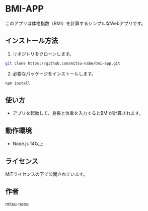 # BMI-APP

このアプリは体格指数（BMI）を計算するシンプルなWebアプリです。

## インストール方法
1. リポジトリをクローンします。  
```bash
git clone https://github.com/mitsu-nabe/bmi-app.git
```

2. 必要なパッケージをインストールします。  
```bash
npm install
```
## 使い方
- アプリを起動して、身長と体重を入力するとBMIが計算されます。

## 動作環境
- Node.js 14以上

## ライセンス
MITライセンスの下で公開されています。

## 作者
mitsu-nabe
